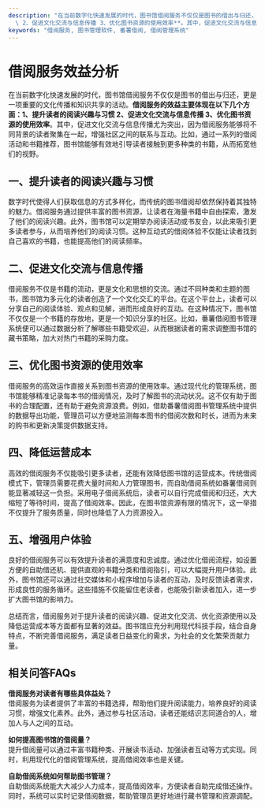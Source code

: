 ```yaml
---
description: "在当前数字化快速发展的时代，图书馆借阅服务不仅仅是图书的借出与归还，更是一项重要的文化传播和知识共享的活动。**借阅服务的效益主要体现在以下几个方面：1、提升读者的阅读兴趣与习惯\
  \ 2、促进文化交流与信息传播 3、优化图书资源的使用效率**。其中，促进文化交流与信息传播尤为突出，因为借阅服务能够将不同背景的读者聚集在一起，增强社区之间的联系与互动。比如，通过一系列的借阅活动和书籍推荐，图书馆能够有效地引导读者接触到更多种类的书籍，从而拓宽他们的视野。"
keywords: "借阅服务, 图书管理软件, 番薯借阅, 借阅管理系统"
---
```

# 借阅服务效益分析

在当前数字化快速发展的时代，图书馆借阅服务不仅仅是图书的借出与归还，更是一项重要的文化传播和知识共享的活动。**借阅服务的效益主要体现在以下几个方面：1、提升读者的阅读兴趣与习惯 2、促进文化交流与信息传播 3、优化图书资源的使用效率**。其中，促进文化交流与信息传播尤为突出，因为借阅服务能够将不同背景的读者聚集在一起，增强社区之间的联系与互动。比如，通过一系列的借阅活动和书籍推荐，图书馆能够有效地引导读者接触到更多种类的书籍，从而拓宽他们的视野。

## 一、提升读者的阅读兴趣与习惯

数字时代使得人们获取信息的方式多样化，而传统的图书借阅却依然保持着其独特的魅力。借阅服务通过提供丰富的图书资源，让读者在海量书籍中自由探索，激发了他们的阅读兴趣。此外，图书馆可以定期举办阅读活动或书友会，以此来吸引更多读者参与，从而培养他们的阅读习惯。这种互动式的借阅体验不仅能让读者找到自己喜欢的书籍，也能提高他们的阅读频率。

## 二、促进文化交流与信息传播

借阅服务不仅是书籍的流动，更是文化和思想的交流。通过不同种类和主题的图书，图书馆为多元化的读者创造了一个文化交汇的平台。在这个平台上，读者可以分享自己的阅读体验、观点和见解，进而形成良好的互动。在这种情况下，图书馆不仅仅是一个书籍的存放地，更是一个知识分享的社区。比如，番薯借阅图书管理系统便可以通过数据分析了解哪些书籍受欢迎，从而根据读者的需求调整图书馆的藏书策略，加大对热门书籍的采购力度。

## 三、优化图书资源的使用效率

借阅服务的高效运作直接关系到图书资源的使用效率。通过现代化的管理系统，图书馆能够精准记录每本书的借阅情况，及时了解图书的流动状况。这不仅有助于图书的合理配置，还有助于避免资源浪费。例如，借助番薯借阅图书管理系统中提供的数据导出功能，管理员可以方便地监测每本图书的借阅次数和时长，进而为未来的购书和更新决策提供数据支持。

## 四、降低运营成本

高效的借阅服务不仅能吸引更多读者，还能有效降低图书馆的运营成本。传统借阅模式下，管理员需要花费大量时间和人力管理图书，而自助借阅系统如番薯借阅则能显著减轻这一负担。采用电子借阅系统后，读者可以自行完成借阅和归还，大大缩短了等待时间，提高了借阅效率。因此，在图书馆资源有限的情况下，这一举措不仅提升了服务质量，同时也降低了人力资源投入。

## 五、增强用户体验

良好的借阅服务可以有效提升读者的满意度和忠诚度。通过优化借阅流程，如设置方便的自助借还机、提供直观的书籍分类和借阅指引，可以大幅提升用户体验。此外，图书馆还可以通过社交媒体和小程序增加与读者的互动，及时反馈读者需求，形成良性的服务循环。这些措施不仅能留住老读者，也能吸引新读者加入，进一步扩大图书馆的影响力。

总结而言，借阅服务对于提升读者的阅读兴趣、促进文化交流、优化资源使用以及降低运营成本等方面都有显著的效益。图书馆应充分利用现代科技手段，结合自身特点，不断完善借阅服务，满足读者日益变化的需求，为社会的文化繁荣贡献力量。

## 相关问答FAQs

**借阅服务对读者有哪些具体益处？**  
借阅服务为读者提供了丰富的书籍选择，帮助他们提升阅读能力，培养良好的阅读习惯，增强文化素养。此外，通过参与社区活动，读者还能结识志同道合的人，增加人与人之间的互动。

**如何提高图书馆的借阅量？**  
提升借阅量可以通过丰富书籍种类、开展读书活动、加强读者互动等方式实现。同时，利用现代化的借阅管理系统，提高借阅效率也是关键。

**自助借阅系统如何帮助图书管理？**  
自助借阅系统能大大减少人力成本，提高借阅效率，方便读者自助完成借还操作。同时，系统可以实时记录借阅数据，帮助管理员更好地进行藏书管理和资源调配。
